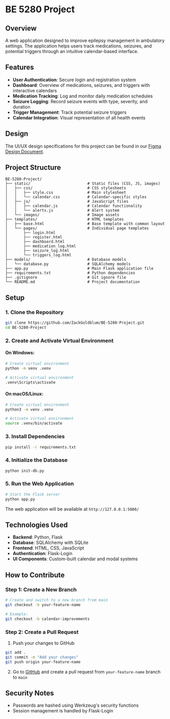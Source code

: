 # BE 5280 Project

## Overview
A web application designed to improve epilepsy management in ambulatory settings. The application helps users track medications, seizures, and potential triggers through an intuitive calendar-based interface.

## Features
- **User Authentication**: Secure login and registration system
- **Dashboard**: Overview of medications, seizures, and triggers with interactive calendars
- **Medication Tracking**: Log and monitor daily medication schedules
- **Seizure Logging**: Record seizure events with type, severity, and duration
- **Trigger Management**: Track potential seizure triggers
- **Calendar Integration**: Visual representation of all health events

## Design
The UI/UX design specifications for this project can be found in our [Figma Design Document](https://www.figma.com/design/xQAEsSvGQf7qSOuBbyZCcJ/BE-5280-Project).

## Project Structure
```
BE-5280-Project/
├── static/                         # Static files (CSS, JS, images)
│   ├── css/                        # CSS stylesheets
│   │   ├── style.css               # Main stylesheet
│   │   └── calendar.css            # Calendar-specific styles
│   ├── js/                         # JavaScript files
│   │   ├── calendar.js             # Calendar functionality
│   │   └── alerts.js               # Alert system
│   └── images/                     # Image assets
├── templates/                      # HTML templates
│   ├── base.html                   # Base template with common layout
│   └── pages/                      # Individual page templates
│       ├── login.html
│       ├── register.html
│       ├── dashboard.html
│       ├── medication_log.html
│       ├── seizure_log.html
│       └── triggers_log.html
├── models/                         # Database models
│   └── database.py                 # SQLAlchemy models
├── app.py                          # Main Flask application file
├── requirements.txt                # Python dependencies
├── .gitignore                      # Git ignore file
└── README.md                       # Project documentation
```

## Setup

### 1. Clone the Repository
```bash
git clone https://github.com/ZackGoldblum/BE-5280-Project.git
cd BE-5280-Project
```

### 2. Create and Activate Virtual Environment

#### On Windows:
```bash
# Create virtual environment
python -m venv .venv

# Activate virtual environment
.venv\Scripts\activate
```

#### On macOS/Linux:
```bash
# Create virtual environment
python3 -m venv .venv

# Activate virtual environment
source .venv/bin/activate
```

### 3. Install Dependencies
```bash
pip install -r requirements.txt
```

### 4. Initialize the Database
```bash
python init-db.py
```

### 5. Run the Web Application
```bash
# Start the Flask server
python app.py
```

The web application will be available at `http://127.0.0.1:5000/`

## Technologies Used
- **Backend**: Python, Flask
- **Database**: SQLAlchemy with SQLite
- **Frontend**: HTML, CSS, JavaScript
- **Authentication**: Flask-Login
- **UI Components**: Custom-built calendar and modal systems

## How to Contribute

### Step 1: Create a New Branch
```bash
# Create and switch to a new branch from main
git checkout -b your-feature-name

# Example:
git checkout -b calendar-improvements
```

### Step 2: Create a Pull Request
1. Push your changes to GitHub
```bash
git add .
git commit -m "Add your changes"
git push origin your-feature-name
```

2. Go to [GitHub](https://github.com/ZackGoldblum/BE-5280-Project) and create a pull request from `your-feature-name` branch to `main`

## Security Notes
- Passwords are hashed using Werkzeug's security functions
- Session management is handled by Flask-Login